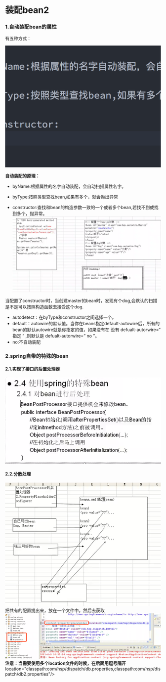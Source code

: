 # 装配bean2


### 1.自动装配bean的属性
有五种方式：

![](.png)

**自动装配的原理：**

* byName:根据属性的名字自动装配，会自动扫描属性名字。

* byType:按照类型查找bean,如果有多个，就会抛出异常

* constructor:查找和bean的构造参数一致的一个或者多个bean,若找不到或找到多个，抛异常。
![](assets/markdown-img-paste-20180320205255144.png)

当配置了constructor时，当创建master的bean时，发现有个dog,会默认的扫描是不是可以按照构造函数去接受这个dog.
* autodetect：在byType和constructor之间选择一个。
* default：autowire的默认值。当你在beans指定default-autowire后，所有的bean的默认autowire就是你指定的值，如果没有在 没有 defualt-autorwire=“ 指定 ” ,则默认是 defualt-autorwire=” no ”。
* no:不自动装配

### 2.spring自带的特殊的bean
#### 2.1.实现了接口的后置处理器
![](assets/markdown-img-paste-20180320212812449.png)

#### 2.2.分散处理
![](assets/markdown-img-paste-20180320213606923.png)
把共有的配置提出来，放在一个文件中。然后去获取
![](assets/markdown-img-paste-20180320214158686.png)
**注意：当需要使用多个location文件的时候，在后面用逗号隔开**
location="classpath:com/hsp/dispatch/db.properties,classpath:com/hsp/dispatch/db2.properties"/>
